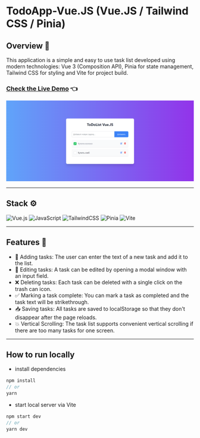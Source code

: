 # TodoApp-Vue.JS (Vue.JS / Tailwind CSS / Pinia)

## Overview 🌟
This application is a simple and easy to use task list developed using modern technologies: Vue 3 (Composition API), Pinia for state management, Tailwind CSS for styling and Vite for project build.

### [Check the Live Demo](https://github.com/SubbotinRoman/TodoApp-Vue.JS) 👈

<img alt="ToDo-List preview" src="public/preview.png">

***
## Stack ⚙️

![Vue.js](https://img.shields.io/badge/vuejs-%2335495e.svg?style=for-the-badge&logo=vuedotjs&logoColor=%234FC08D)
![JavaScript](https://img.shields.io/badge/JavaScript-323330?style=for-the-badge&logo=javascript&logoColor=F7DF1E)
![TailwindCSS](https://img.shields.io/badge/tailwindcss-%2338B2AC.svg?style=for-the-badge&logo=tailwind-css&logoColor=white)
![Pinia](https://img.shields.io/badge/-Pinia-ffe165?style=for-the-badge&logo=Pinia&labelColor=fffcf0&logoColor=ffe165)
![Vite](https://img.shields.io/badge/vite-%23646CFF.svg?style=for-the-badge&logo=vite&logoColor=white)

***
## Features 🚀

- 🎯 Adding tasks: The user can enter the text of a new task and add it to the list.
- 📝 Editing tasks: A task can be edited by opening a modal window with an input field.
- ❌ Deleting tasks: Each task can be deleted with a single click on the trash can icon.
- ✅ Marking a task complete: You can mark a task as completed and the task text will be strikethrough.
- 📥 Saving tasks: All tasks are saved to localStorage so that they don't disappear after the page reloads.
- 💥 Vertical Scrolling: The task list supports convenient vertical scrolling if there are too many tasks for one screen.

***
## How to run locally

* install dependencies
```js
npm install
// or
yarn
```
* start local server via Vite
```js
npm start dev
// or
yarn dev
```




